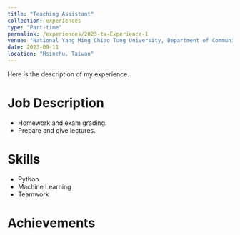 ```yaml
---
title: "Teaching Assistant"
collection: experiences
type: "Part-time"
permalink: /experiences/2023-ta-Experience-1
venue: "National Yang Ming Chiao Tung University, Department of Communication Engineering"
date: 2023-09-11
location: "Hsinchu, Taiwan"
---
```


Here is the description of my experience.

Job Description
======
* Homework and exam grading.
* Prepare and give lectures.

Skills
======
* Python
* Machine Learning
* Teamwork

Achievements
======
